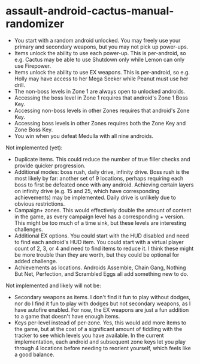 # assault-android-cactus-manual-randomizer

- You start with a random android unlocked. You may freely use your primary and secondary weapons, but you may not pick up power-ups.
- Items unlock the ability to use each power-up. This is per-android, so e.g. Cactus may be able to use Shutdown only while Lemon can only use Firepower.
- Items unlock the ability to use EX weapons. This is per-android, so e.g. Holly may have access to her Mega Seeker while Peanut must use her drill.
- The non-boss levels in Zone 1 are always open to unlocked androids.
- Accessing the boss level in Zone 1 requires that android's Zone 1 Boss Key.
- Accessing non-boss levels in other Zones requires that android's Zone Key.
- Accessing boss levels in other Zones requires both the Zone Key and Zone Boss Key.
- You win when you defeat Medulla with all nine androids.

Not implemented (yet):
- Duplicate items. This could reduce the number of true filler checks and provide quicker progression.
- Additional modes: boss rush, daily drive, infinity drive. Boss rush is the most likely by far: another set of 9 locations, perhaps requiring each boss to first be defeated once with any android. Achieving certain layers on infinity drive (e.g. 15 and 25, which have corresponding achievements) may be implemented. Daily drive is unlikely due to obvious restrictions.
- Campaign+ zones. This would effectively double the amount of content in the game, as every campaign level has a corresponding + version. This might be too much of a time sink, but these levels are interesting challenges.
- Additional EX options. You could start with the HUD disabled and need to find each android's HUD item. You could start with a virtual player count of 2, 3, or 4 and need to find items to reduce it. I think these might be more trouble than they are worth, but they could be optional for added challenge.
- Achievements as locations. Androids Assemble, Chain Gang, Nothing But Net, Perfection, and Scrambled Eggs all add something new to do.

Not implemented and likely will not be:
- Secondary weapons as items. I don't find it fun to play without dodges, nor do I find it fun to play with dodges but not secondary weapons, as I have autofire enabled. For now, the EX weapons are just a fun addition to a game that doesn't have enough items.
- Keys per-level instead of per-zone. Yes, this would add more items to the game, but at the cost of a significant amount of fiddling with the tracker to see which levels you have available. In the current implementation, each android and subsequent zone keys let you play through 4 locations before needing to reorient yourself, which feels like a good balance.
